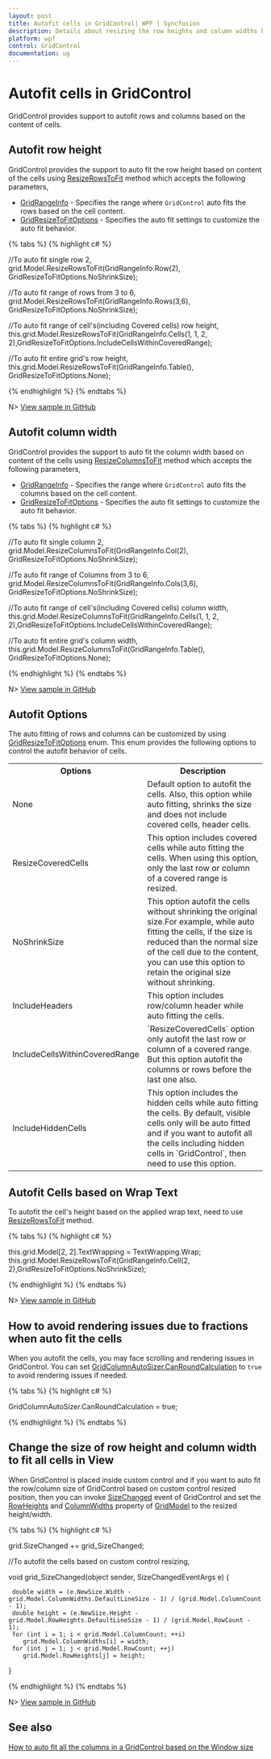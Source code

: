 ```yaml
---
layout: post
title: Autofit cells in GridControl| WPF | Syncfusion
description: Details about resizing the row heights and column widths based on content in the Syncfusion WPF GridControl.
platform: wpf
control: GridControl
documentation: ug
---
```


# Autofit cells in GridControl 

GridControl provides support to autofit rows and columns based on the content of cells.

## Autofit row height

GridControl provides the support to auto fit the row height based on content of the cells using [ResizeRowsToFit](https://help.syncfusion.com/cr/wpf/Syncfusion.Windows.Controls.Grid.GridModel.html#Syncfusion_Windows_Controls_Grid_GridModel_ResizeRowsToFit_Syncfusion_Windows_Controls_Grid_GridRangeInfo_Syncfusion_Windows_Controls_Grid_GridResizeToFitOptions_) method which accepts the following parameters,

* [GridRangeInfo](https://help.syncfusion.com/cr/wpf/Syncfusion.Windows.Controls.Grid.GridRangeInfo.html) - Specifies the range where `GridControl` auto fits the rows based on the cell content.
* [GridResizeToFitOptions](https://help.syncfusion.com/cr/wpf/Syncfusion.Windows.Controls.Grid.GridResizeToFitOptions.html) - Specifies the auto fit settings to customize the auto fit behavior.

{% tabs %}
{% highlight c# %}

//To auto fit single row 2,
grid.Model.ResizeRowsToFit(GridRangeInfo.Row(2), GridResizeToFitOptions.NoShrinkSize);

//To auto fit range of rows from 3 to 6,
grid.Model.ResizeRowsToFit(GridRangeInfo.Rows(3,6), GridResizeToFitOptions.NoShrinkSize);

//To auto fit range of cell's(including Covered cells) row height,
this.grid.Model.ResizeRowsToFit(GridRangeInfo.Cells(1, 1, 2, 2),GridResizeToFitOptions.IncludeCellsWithinCoveredRange);

//To auto fit entire grid's row height,
this.grid.Model.ResizeRowsToFit(GridRangeInfo.Table(), GridResizeToFitOptions.None);

{% endhighlight %}
{% endtabs %}

N> [View sample in GitHub](https://github.com/SyncfusionExamples/fit-the-column-width-and-row-height-based-on-content-size)

## Autofit column width

GridControl provides the support to auto fit the column width based on content of the cells using [ResizeColumnsToFit](https://help.syncfusion.com/cr/wpf/Syncfusion.Windows.Controls.Grid.GridModel.html#Syncfusion_Windows_Controls_Grid_GridModel_ResizeColumnsToFit_Syncfusion_Windows_Controls_Grid_GridRangeInfo_Syncfusion_Windows_Controls_Grid_GridResizeToFitOptions_) method which accepts the following parameters,

* [GridRangeInfo](https://help.syncfusion.com/cr/wpf/Syncfusion.Windows.Controls.Grid.GridRangeInfo.html) - Specifies the range where `GridControl` auto fits the columns based on the cell content.
* [GridResizeToFitOptions](https://help.syncfusion.com/cr/wpf/Syncfusion.Windows.Controls.Grid.GridResizeToFitOptions.html) - Specifies the auto fit settings to customize the auto fit behavior.

{% tabs %}
{% highlight c# %}

//To auto fit single column 2,
grid.Model.ResizeColumnsToFit(GridRangeInfo.Col(2), GridResizeToFitOptions.NoShrinkSize);

//To auto fit range of Columns from 3 to 6,
grid.Model.ResizeColumnsToFit(GridRangeInfo.Cols(3,6), GridResizeToFitOptions.NoShrinkSize);

//To auto fit range of cell's(including Covered cells) column width,
this.grid.Model.ResizeColumnsToFit(GridRangeInfo.Cells(1, 1, 2, 2),GridResizeToFitOptions.IncludeCellsWithinCoveredRange);

//To auto fit entire grid's column width,
this.grid.Model.ResizeColumnsToFit(GridRangeInfo.Table(), GridResizeToFitOptions.None);

{% endhighlight %}
{% endtabs %}

N> [View sample in GitHub](https://github.com/SyncfusionExamples/fit-the-column-width-and-row-height-based-on-content-size)

## Autofit Options

The auto fitting of rows and columns can be customized by using [GridResizeToFitOptions](https://help.syncfusion.com/cr/wpf/Syncfusion.Windows.Controls.Grid.GridResizeToFitOptions.html) enum. This enum provides the following options to control the autofit behavior of cells.

<table>
<tr>
<th>
Options</th><th>
Description</th></tr>
<tr>
<td>
None</td><td>
Default option to autofit the cells. Also, this option while auto fitting, shrinks the size and does not include covered cells, header cells.</td></tr>
<tr>
<td>
ResizeCoveredCells</td><td>
This option includes covered cells while auto fitting the cells. When using this option, only the last row or column 
of a covered range is resized. </td></tr>
<tr>
<td>
NoShrinkSize</td><td>
This option autofit the cells without shrinking the original size.For example, while auto fitting the cells, if the size is reduced than the normal size of the cell due to the content, you can use this option to retain the original size without shrinking. </td></tr>
<tr>
<td>
IncludeHeaders</td><td>
This option includes row/column header while auto fitting the cells.</td></tr>
<tr>
<td>
IncludeCellsWithinCoveredRange</td><td>
`ResizeCoveredCells` option only autofit the last row or column of a covered range. But this option
autofit the columns or rows before the last one also.</td></tr>
<tr>
<td>
IncludeHiddenCells</td><td>
This option includes the hidden cells while auto fitting the cells. By default, visible cells only will be auto fitted and if you want to autofit all the cells including hidden cells in `GridControl`, then need to use this option.</td></tr>
</table>

## Autofit Cells based on Wrap Text

To autofit the cell's height based on the applied wrap text, need to use [ResizeRowsToFit](https://help.syncfusion.com/cr/wpf/Syncfusion.Windows.Controls.Grid.GridModel.html#Syncfusion_Windows_Controls_Grid_GridModel_ResizeRowsToFit_Syncfusion_Windows_Controls_Grid_GridRangeInfo_Syncfusion_Windows_Controls_Grid_GridResizeToFitOptions_) method.

{% tabs %}
{% highlight c# %}

this.grid.Model[2, 2].TextWrapping = TextWrapping.Wrap;
this.grid.Model.ResizeRowsToFit(GridRangeInfo.Cell(2, 2),GridResizeToFitOptions.NoShrinkSize);

{% endhighlight %}
{% endtabs %}

N> [View sample in GitHub](https://github.com/SyncfusionExamples/fit-the-column-width-and-row-height-based-on-content-size)

## How to avoid rendering issues due to fractions when auto fit the cells

When you autofit the cells, you may face scrolling and rendering issues in GridControl. You can set [GridColumnAutoSizer.CanRoundCalculation](https://help.syncfusion.com/cr/wpf/Syncfusion.Windows.Controls.Grid.GridColumnAutoSizer.html#Syncfusion_Windows_Controls_Grid_GridColumnAutoSizer_CanRoundCalculation) to `true` to avoid rendering issues if needed.

{% tabs %}
{% highlight c# %}

GridColumnAutoSizer.CanRoundCalculation = true;

{% endhighlight %}
{% endtabs %}

## Change the size of row height and column width to fit all cells in View

 When GridControl is placed inside custom control and if you want to auto fit the row/column size of GridControl based on custom control resized position, then you can invoke [SizeChanged](https://docs.microsoft.com/en-us/dotnet/api/system.windows.forms.control.sizechanged?view=netframework-4.8) event of GridControl and set the [RowHeights](https://help.syncfusion.com/cr/wpf/Syncfusion.Windows.Controls.Grid.GridModel.html#Syncfusion_Windows_Controls_Grid_GridModel_RowHeights) and [ColumnWidths](https://help.syncfusion.com/cr/wpf/Syncfusion.Windows.Controls.Grid.GridModel.html#Syncfusion_Windows_Controls_Grid_GridModel_ColumnWidths) property of [GridModel](https://help.syncfusion.com/cr/wpf/Syncfusion.Windows.Controls.Grid.GridModel.html) to the resized height/width.

{% tabs %}
{% highlight c# %}

grid.SizeChanged += grid_SizeChanged;

//To autofit the cells based on custom control resizing,

void grid_SizeChanged(object sender, SizeChangedEventArgs e)
{
           
     double width = (e.NewSize.Width - grid.Model.ColumnWidths.DefaultLineSize - 1) / (grid.Model.ColumnCount - 1);
     double height = (e.NewSize.Height - grid.Model.RowHeights.DefaultLineSize - 1) / (grid.Model.RowCount - 1);
     for (int i = 1; i < grid.Model.ColumnCount; ++i)
        grid.Model.ColumnWidths[i] = width;
     for (int j = 1; j < grid.Model.RowCount; ++j)
        grid.Model.RowHeights[j] = height;
            
}

{% endhighlight %}
{% endtabs %}

N> [View sample in GitHub](https://github.com/SyncfusionExamples/fit-the-columns-and-rows-size-based-on-custom-control-size)


## See also

[How to auto fit all the columns in a GridControl based on the Window size](https://www.syncfusion.com/kb/7810)
